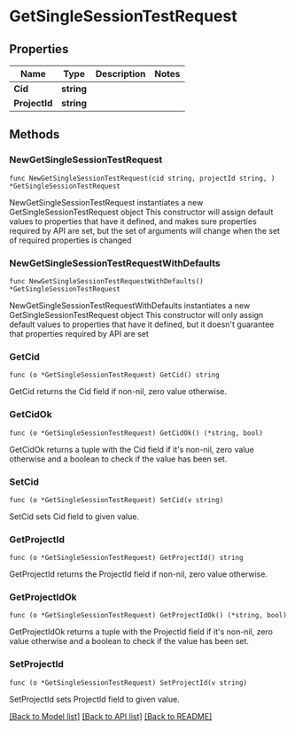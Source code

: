 # GetSingleSessionTestRequest

## Properties

Name | Type | Description | Notes
------------ | ------------- | ------------- | -------------
**Cid** | **string** |  | 
**ProjectId** | **string** |  | 

## Methods

### NewGetSingleSessionTestRequest

`func NewGetSingleSessionTestRequest(cid string, projectId string, ) *GetSingleSessionTestRequest`

NewGetSingleSessionTestRequest instantiates a new GetSingleSessionTestRequest object
This constructor will assign default values to properties that have it defined,
and makes sure properties required by API are set, but the set of arguments
will change when the set of required properties is changed

### NewGetSingleSessionTestRequestWithDefaults

`func NewGetSingleSessionTestRequestWithDefaults() *GetSingleSessionTestRequest`

NewGetSingleSessionTestRequestWithDefaults instantiates a new GetSingleSessionTestRequest object
This constructor will only assign default values to properties that have it defined,
but it doesn't guarantee that properties required by API are set

### GetCid

`func (o *GetSingleSessionTestRequest) GetCid() string`

GetCid returns the Cid field if non-nil, zero value otherwise.

### GetCidOk

`func (o *GetSingleSessionTestRequest) GetCidOk() (*string, bool)`

GetCidOk returns a tuple with the Cid field if it's non-nil, zero value otherwise
and a boolean to check if the value has been set.

### SetCid

`func (o *GetSingleSessionTestRequest) SetCid(v string)`

SetCid sets Cid field to given value.


### GetProjectId

`func (o *GetSingleSessionTestRequest) GetProjectId() string`

GetProjectId returns the ProjectId field if non-nil, zero value otherwise.

### GetProjectIdOk

`func (o *GetSingleSessionTestRequest) GetProjectIdOk() (*string, bool)`

GetProjectIdOk returns a tuple with the ProjectId field if it's non-nil, zero value otherwise
and a boolean to check if the value has been set.

### SetProjectId

`func (o *GetSingleSessionTestRequest) SetProjectId(v string)`

SetProjectId sets ProjectId field to given value.



[[Back to Model list]](../README.md#documentation-for-models) [[Back to API list]](../README.md#documentation-for-api-endpoints) [[Back to README]](../README.md)


